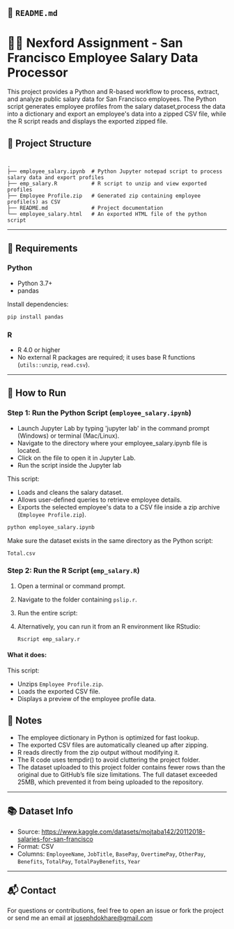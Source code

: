 ## 📄 `README.md`

# 🧑‍💼 Nexford Assignment - San Francisco Employee Salary Data Processor

This project provides a Python and R-based workflow to process, extract, and analyze public salary data for San Francisco employees. The Python script generates employee profiles from the salary dataset,process the data into a dictionary and export an employee's data into a zipped CSV file, while  the R script reads and displays the exported zipped file.


## 📁 Project Structure

```

.
├── employee_salary.ipynb  # Python Jupyter notepad script to process salary data and export profiles
├── emp_salary.R           # R script to unzip and view exported profiles
├── Employee Profile.zip   # Generated zip containing employee profile(s) as CSV
├── README.md              # Project documentation
└── employee_salary.html   # An exported HTML file of the python script

````

---

## 🔧 Requirements

### Python
- Python 3.7+
- pandas

Install dependencies:

```bash
pip install pandas
````

### R

* R 4.0 or higher
* No external R packages are required; it uses base R functions (`utils::unzip`, `read.csv`).

---

## 🚀 How to Run

### Step 1: Run the Python Script (`employee_salary.ipynb`)
* Launch Jupyter Lab by typing 'jupyter lab' in the command prompt (Windows) or terminal (Mac/Linux).
* Navigate to the directory where your employee_salary.ipynb file is located.
* Click on the file to open it in Jupyter Lab.
* Run the script inside the Jupyter lab

This script:

* Loads and cleans the salary dataset.
* Allows user-defined queries to retrieve employee details.
* Exports the selected employee's data to a CSV file inside a zip archive (`Employee Profile.zip`).

```bash
python employee_salary.ipynb
```

Make sure the dataset exists in the same directory as the Python script:

```
Total.csv
```

### Step 2: Run the R Script (`emp_salary.R`)

1. Open a terminal or command prompt.
2. Navigate to the folder containing `pslip.r`.
3. Run the entire script:
4. Alternatively, you can run it from an R environment like RStudio:


   ```r
   Rscript emp_salary.r
   ```

#### What it does:

This script:

* Unzips `Employee Profile.zip`.
* Loads the exported CSV file.
* Displays a preview of the employee profile data.


## 📌 Notes

* The employee dictionary in Python is optimized for fast lookup.
* The exported CSV files are automatically cleaned up after zipping.
* R reads directly from the zip output without modifying it.
* The R code uses tempdir() to avoid cluttering the project folder.
* The dataset uploaded to this project folder contains fewer rows than the original due to GitHub’s file size limitations. The full dataset exceeded 25MB, which prevented it from being uploaded to the repository.


---

## 📚 Dataset Info

* Source: https://www.kaggle.com/datasets/mojtaba142/20112018-salaries-for-san-francisco
* Format: CSV
* Columns: `EmployeeName`, `JobTitle`, `BasePay`, `OvertimePay`, `OtherPay`, `Benefits`, `TotalPay`, `TotalPayBenefits`, `Year`

---

## 📬 Contact

For questions or contributions, feel free to open an issue or fork the project or send me an email at josephdokhare@gmail.com

